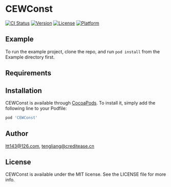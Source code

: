 # CEWConst

[![CI Status](https://img.shields.io/travis/ltt143@126.com/CEWConst.svg?style=flat)](https://travis-ci.org/ltt143@126.com/CEWConst)
[![Version](https://img.shields.io/cocoapods/v/CEWConst.svg?style=flat)](https://cocoapods.org/pods/CEWConst)
[![License](https://img.shields.io/cocoapods/l/CEWConst.svg?style=flat)](https://cocoapods.org/pods/CEWConst)
[![Platform](https://img.shields.io/cocoapods/p/CEWConst.svg?style=flat)](https://cocoapods.org/pods/CEWConst)

## Example

To run the example project, clone the repo, and run `pod install` from the Example directory first.

## Requirements

## Installation

CEWConst is available through [CocoaPods](https://cocoapods.org). To install
it, simply add the following line to your Podfile:

```ruby
pod 'CEWConst'
```

## Author

ltt143@126.com, tengliang@creditease.cn

## License

CEWConst is available under the MIT license. See the LICENSE file for more info.
